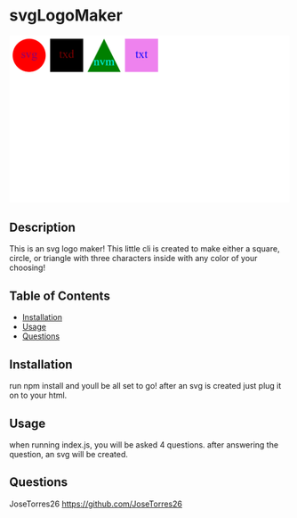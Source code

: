 # svgLogoMaker
<img style="text-align: center" src="./assets/images/svg.png" alt="portfolio website" style="width:100%;height:100%"/>
</a>
<br />

## Description


This is an svg logo maker! This little cli is created to make either a square, circle, or triangle with three characters inside with any color of your choosing! 

## Table of Contents

- [Installation](#installation)
- [Usage](#usage)
- [Questions](#Questions)

## Installation

run npm install and youll be all set to go! after an svg is created just plug it on to your html.


## Usage

  when running index.js, you will be asked 4 questions. after answering the question, an svg will be created.

## Questions

JoseTorres26
https://github.com/JoseTorres26




